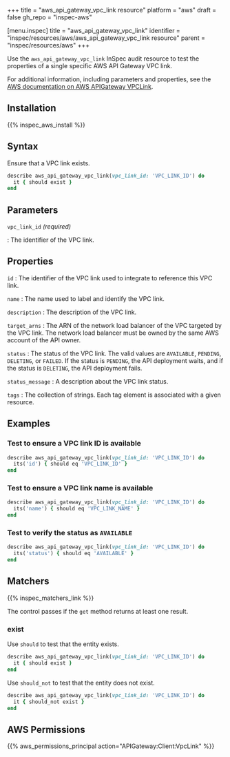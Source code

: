+++
title = "aws_api_gateway_vpc_link resource"
platform = "aws"
draft = false
gh_repo = "inspec-aws"

[menu.inspec]
title = "aws_api_gateway_vpc_link"
identifier = "inspec/resources/aws/aws_api_gateway_vpc_link resource"
parent = "inspec/resources/aws"
+++

Use the `aws_api_gateway_vpc_link` InSpec audit resource to test the properties of a single specific AWS API Gateway VPC link.

For additional information, including parameters and properties, see the [AWS documentation on AWS APIGateway VPCLink](https://docs.aws.amazon.com/AWSCloudFormation/latest/UserGuide/aws-resource-apigateway-vpclink.html).

## Installation

{{% inspec_aws_install %}}

## Syntax

Ensure that a VPC link exists.

```ruby
describe aws_api_gateway_vpc_link(vpc_link_id: 'VPC_LINK_ID') do
  it { should exist }
end
```

## Parameters

`vpc_link_id` _(required)_

: The identifier of the VPC link.

## Properties

`id`
: The identifier of the VPC link used to integrate to reference this VPC link.

`name`
: The name used to label and identify the VPC link.

`description`
: The description of the VPC link.

`target_arns`
: The ARN of the network load balancer of the VPC targeted by the VPC link. The network load balancer must be owned by the same AWS account of the API owner.

`status`
: The status of the VPC link. The valid values are `AVAILABLE`, `PENDING`, `DELETING`, or `FAILED`. If the status is `PENDING`, the API deployment waits, and if the status is `DELETING`, the API deployment fails.

`status_message`
: A description about the VPC link status.

`tags`
: The collection of strings. Each tag element is associated with a given resource.

## Examples

### Test to ensure a VPC link ID is available

```ruby
describe aws_api_gateway_vpc_link(vpc_link_id: 'VPC_LINK_ID') do
  its('id') { should eq 'VPC_LINK_ID' }
end
```

### Test to ensure a VPC link name is available

```ruby
describe aws_api_gateway_vpc_link(vpc_link_id: 'VPC_LINK_ID') do
  its('name') { should eq 'VPC_LINK_NAME' }
end
```

### Test to verify the status as `AVAILABLE`

```ruby
describe aws_api_gateway_vpc_link(vpc_link_id: 'VPC_LINK_ID') do
  its('status') { should eq 'AVAILABLE' }
end
```

## Matchers

{{% inspec_matchers_link %}}

The control passes if the `get` method returns at least one result.

### exist

Use `should` to test that the entity exists.

```ruby
describe aws_api_gateway_vpc_link(vpc_link_id: 'VPC_LINK_ID') do
  it { should exist }
end
```

Use `should_not` to test that the entity does not exist.

```ruby
describe aws_api_gateway_vpc_link(vpc_link_id: 'VPC_LINK_ID') do
  it { should_not exist }
end
```

## AWS Permissions

{{% aws_permissions_principal action="APIGateway:Client:VpcLink" %}}
